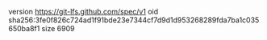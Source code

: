 version https://git-lfs.github.com/spec/v1
oid sha256:3fe0f826c724ad1f91bde23e7344cf7d9d1d953268289fda7ba1c035650ba8f1
size 6909
